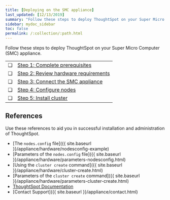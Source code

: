 ```yaml
---
title: [Deploying on the SMC appliance]
last_updated: [12/13/2019]
summary: "Follow these steps to deploy ThoughtSpot on your Super Micro Computer appliance."
sidebar: mydoc_sidebar
toc: false
permalink: /:collection/:path.html
---
```

Follow these steps to deploy ThoughtSpot on your Super Micro Computer (SMC) appliance.

<table>
  <tr>
    <td>&#10063;</td>
    <td><a href="/appliance/hardware/prerequisites-smc.html">Step 1: Complete prerequisites</a></td>  
  </tr>
  <tr>
    <td>&#10063;</td>
    <td><a href="/appliance/hardware/hardware-requirements-smc.html">Step 2: Review hardware requirements</a></td>  
  </tr>
  <tr>
    <td>&#10063;</td>
    <td><a href="/appliance/hardware/connect-appliance-smc.html">Step 3: Connect the SMC appliance</a></td>  
  </tr>
  <tr>
    <td>&#10063;</td>
    <td><a href="/appliance/hardware/configure-nodes-smc.html">Step 4: Configure nodes</a></td>  
  </tr>
  <tr>
    <td>&#10063;</td>
    <td><a href="/appliance/hardware/smc-cluster-install.html">Step 5: Install cluster</a></td>  
  </tr>
</table>  

## References
Use these references to aid you in successful installation and administration of ThoughtSpot.

* [The `nodes.config` file]({{ site.baseurl }}/appliance/hardware/nodesconfig-example)
* [Parameters of the `nodes.config` file]({{ site.baseurl }}/appliance/hardware/parameters-nodesconfig.html)
* [Using the `cluster create` command]({{ site.baseurl }}/appliance/hardware/cluster-create.html)
* [Parameters of the `cluster create` command]({{ site.baseurl }}/appliance/hardware/parameters-cluster-create.html)
* [ThoughtSpot Documentation](https://docs.thoughtspot.com)
* [Contact Support]({{ site.baseurl }}/appliance/contact.html)
